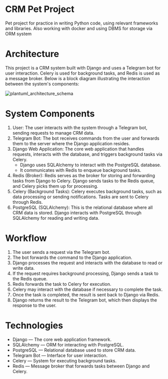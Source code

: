 # CRM Pet Project
Pet project for practice in writing Python code, using relevant frameworks and libraries. Also working with docker and using DBMS for storage via ORM system

# Architecture
This project is a CRM system built with Django and uses a Telegram bot for user interaction. Celery is used for background tasks, and Redis is used as a message broker.
Below is a block diagram illustrating the interaction between the system's components:

![plantuml_architecture_schema](https://cdn-0.plantuml.com/plantuml/dpng/TP0nSy8m38Lt_mgLYGvSzmuz4Z9sA90UiuX5S1FRgMMtnx-l4kV8CNJ9nNwVzDxpbYE6c6oldkALB44WhGCnRpI6JWuAK_GksJC5fR29Fi0do_yWOwOn0xe8gvfwQWDQA7rS0JBKvIDGVQ5hFPpe3CKmzAR1QBoRqEfKgEz4YM1r86qOrcNm7ONdIPsk7dVjn2pS1CEcQuDFJaEDt74UoAhI6F6CB4i_FCSsq77_3clv57qZFMyPhagbnZQmsRn9PdY58pazkaeYZagkHaKYtgK9ttbhqMcbHCd4E7iWrFno2YQIh9O0TpaNcrTCQI5ws8-jbSgYO7DsuIhgpG-56Rq4RsSu4ujbqJJ4dEroNtC1HwH9p-n__WVYrCSbHaQMjak4XLxwrhal3zunpS-KdqPChlvtqRPYcMp_1m00)

# System Components
1. User: The user interacts with the system through a Telegram bot, sending requests to manage CRM data.
2. Telegram Bot: The bot receives commands from the user and forwards them to the server where the Django application resides.
3. Django Web Application: The core web application that handles requests, interacts with the database, and triggers background tasks via Celery.
   * Django uses SQLAlchemy to interact with the PostgreSQL database.
   * It communicates with Redis to enqueue background tasks.
4. Redis (Broker): Redis serves as the broker for storing and forwarding tasks from Django to Celery. Django sends tasks to the Redis queue, and Celery picks them up for processing.
5. Celery (Background Tasks): Celery executes background tasks, such as data processing or sending notifications. Tasks are sent to Celery through Redis.
6. PostgreSQL (SQLAlchemy): This is the relational database where all CRM data is stored. Django interacts with PostgreSQL through SQLAlchemy for reading and writing data.

# Workflow
1. The user sends a request via the Telegram bot.
2. The bot forwards the command to the Django application.
3. Django processes the request and interacts with the database to read or write data.
4. If the request requires background processing, Django sends a task to the Redis queue.
5. Redis forwards the task to Celery for execution.
6. Celery may interact with the database if necessary to complete the task.
7. Once the task is completed, the result is sent back to Django via Redis.
8. Django returns the result to the Telegram bot, which then displays the response to the user.

# Technologies
- Django — The core web application framework.
- SQLAlchemy — ORM for interacting with PostgreSQL.
- PostgreSQL — Relational database used to store CRM data.
- Telegram Bot — Interface for user interaction.
- Celery — System for executing background tasks.
- Redis — Message broker that forwards tasks between Django and Celery.
